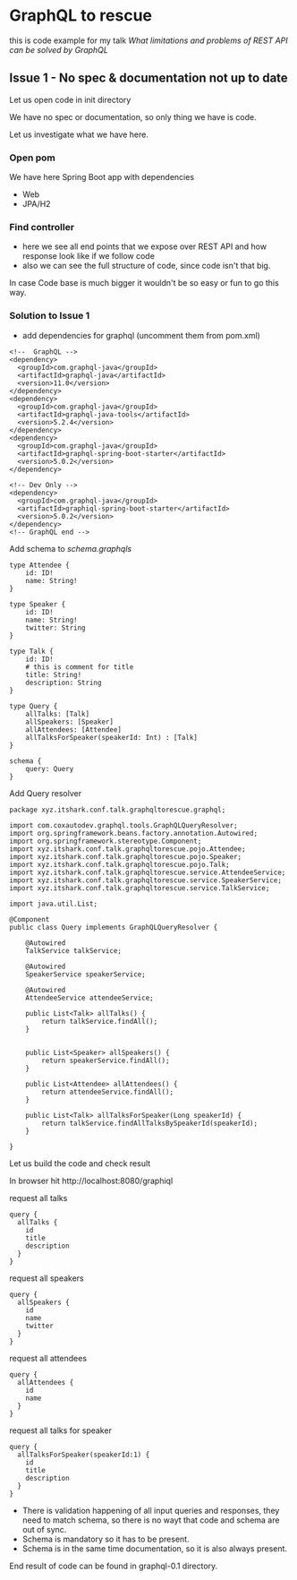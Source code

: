# GraphQL to rescue

this is code example for my talk *What limitations and problems of REST API can be solved by GraphQL*

## Issue 1 - No spec &  documentation not up to date

Let us open code in init directory

We have no spec or documentation, so only thing we have is code.

Let us investigate what we have here.

### Open pom

We have here Spring Boot app with dependencies
- Web
- JPA/H2

### Find controller

- here we see all end points that we expose over REST API and how response look like if we follow code
- also we can see the full structure of code, since code isn't that big.

In case Code base is much bigger it wouldn't be so easy or fun to go this way.

### Solution to Issue 1

- add dependencies for graphql (uncomment them from pom.xml)

```
<!--  GraphQL -->
<dependency>
  <groupId>com.graphql-java</groupId>
  <artifactId>graphql-java</artifactId>
  <version>11.0</version>
</dependency>
<dependency>
  <groupId>com.graphql-java</groupId>
  <artifactId>graphql-java-tools</artifactId>
  <version>5.2.4</version>
</dependency>
<dependency>
  <groupId>com.graphql-java</groupId>
  <artifactId>graphql-spring-boot-starter</artifactId>
  <version>5.0.2</version>
</dependency>

<!-- Dev Only -->
<dependency>
  <groupId>com.graphql-java</groupId>
  <artifactId>graphiql-spring-boot-starter</artifactId>
  <version>5.0.2</version>
</dependency>
<!-- GraphQL end -->
```
Add schema to *schema.graphqls*

```
type Attendee {
    id: ID!
    name: String!
}

type Speaker {
    id: ID!
    name: String!
    twitter: String
}

type Talk {
    id: ID!
    # this is comment for title
    title: String!
    description: String
}

type Query {
    allTalks: [Talk]
    allSpeakers: [Speaker]
    allAttendees: [Attendee]
    allTalksForSpeaker(speakerId: Int) : [Talk]
}

schema {
    query: Query
}
```

Add Query resolver

```
package xyz.itshark.conf.talk.graphqltorescue.graphql;

import com.coxautodev.graphql.tools.GraphQLQueryResolver;
import org.springframework.beans.factory.annotation.Autowired;
import org.springframework.stereotype.Component;
import xyz.itshark.conf.talk.graphqltorescue.pojo.Attendee;
import xyz.itshark.conf.talk.graphqltorescue.pojo.Speaker;
import xyz.itshark.conf.talk.graphqltorescue.pojo.Talk;
import xyz.itshark.conf.talk.graphqltorescue.service.AttendeeService;
import xyz.itshark.conf.talk.graphqltorescue.service.SpeakerService;
import xyz.itshark.conf.talk.graphqltorescue.service.TalkService;

import java.util.List;

@Component
public class Query implements GraphQLQueryResolver {

    @Autowired
    TalkService talkService;

    @Autowired
    SpeakerService speakerService;

    @Autowired
    AttendeeService attendeeService;

    public List<Talk> allTalks() {
        return talkService.findAll();
    }


    public List<Speaker> allSpeakers() {
        return speakerService.findAll();
    }

    public List<Attendee> allAttendees() {
        return attendeeService.findAll();
    }

    public List<Talk> allTalksForSpeaker(Long speakerId) {
        return talkService.findAllTalksBySpeakerId(speakerId);
    }

}
```
Let us build the code and check result

In browser hit http://localhost:8080/graphiql

request all talks

```
query {
  allTalks {
    id
    title
    description
  }
}
```

request all speakers
```
query {  
  allSpeakers {
    id
    name
    twitter
  }
}
```

request all attendees
```
query {  
  allAttendees {
    id
    name
  }
}
```

request all talks for speaker
```
query {
  allTalksForSpeaker(speakerId:1) {
    id
    title
    description
  }
}
```

- There is validation happening of all input queries and responses, they need to match schema, so there is no wayt that code and schema are out of sync.
- Schema is mandatory so it has to be present.
- Schema is in the same time documentation, so it is also always present.

End result of code can be found in graphql-0.1 directory.
